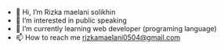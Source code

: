 - 👋 Hi, I’m Rizka maelani solikhin
- 👀 I’m interested in public speaking
- 🌱 I’m currently learning web developer (programing language) 
- 📫 How to reach me rizkamaelani0504@gmail.com

<!---
rzkalany/rzkalany is a ✨ special ✨ repository because its `README.md` (this file) appears on your GitHub profile.
You can click the Preview link to take a look at your changes.
--->
